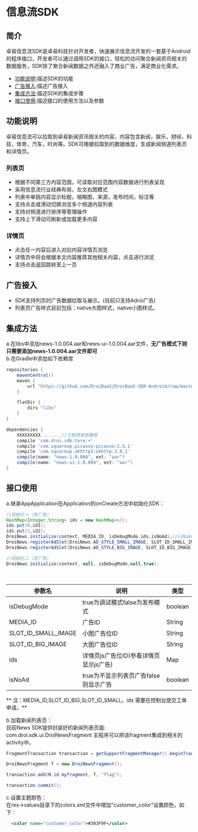 # 信息流SDK
##  简介
卓易信息流SDK是卓易科技针对开发者，快速展示信息流开发的一套基于Android的程序接口，开发者可以通过调用SDK的接口，轻松的访问聚合新闻资讯相关的数据服务，SDK除了聚合新闻数据之外还融入了商业广告，满足商业化需求。

* [功能说明](#FunctionDec):描述SDK的功能
* [广告接入](#Ad):描述广告接入
* [集成方法](#Integration):描述SDK的集成步骤
* [接口使用](#Interface):描述接口的使用方法以及参数

## <a id="FunctionDec"></a>功能说明
卓易信息流可以拉取到卓易新闻资讯相关的内容，内容包含新闻，娱乐，财经，科技，体育，汽车，时尚等。SDK可根据拉取到的数据维度，生成新闻频道列表页和详情页。

### 列表页
* 根据不同第三方内容范围，可读取对应范围内容数据进行列表呈现
* 采用信息流行业经典布局，左文右图模式
* 列表中单挑内容显示标题，缩略图，来源，发布时间，标注等
* 支持点击或滑动切换浏览多个频道内容列表
* 支持对频道进行排序等管理操作
* 支持上下滑动可刷新或加载更多内容

  
### 详情页
* 点击任一内容后进入对应内容详情页浏览
* 详情页中将会根据本文内容推荐其他相关内容，点击进行浏览
* 支持点击返回跳转至上一页


## <a id="Ad"></a>广告接入
* SDK支持列页的广告数据拉取与展示。(目前只支持Adroi广告)
* 列表页广告样式目前包括：native大图样式，native小图样式。

## <a id="Integration"></a>集成方法
a.在libs中添加news-1.0.004.aar和news-ui-1.0.004.aar文件，**无广告模式下则只需要添加news-1.0.004.aar文件即可**</br>
b.在Gradle中添加如下依赖库</br>

``` groovy
repositories {
    mavenCentral()
    maven {
        url "https://github.com/DroiBaaS/DroiBaaS-SDK-Android/raw/master/"
    }

    flatDir {
        dirs "libs"
    }
}

dependencies {
    XXXXXXXXX........//工程原有依赖库
    compile 'com.droi.sdk:Core:+'
    compile 'com.squareup.picasso:picasso:2.5.1'
    compile 'com.squareup.okhttp3:okhttp:3.0.1'
    compile(name: "news-1.0.004", ext: "aar")
    compile(name: "news-ui-1.0.004", ext: "aar")
}
```
## <a id="Interface"></a>接口使用
a.继承AppApplication在Application的onCreate方法中初始化SDK：
``` java 
//初始化一（有广告）
HashMap<Integer,String> ids = new HashMap<>();
ids.put(0,id1);
ids.put(1,id2);
DroiNews.initialize(context, MEDIA_ID, isDebugMode,ids,isNoAd);//isNoAd设置为false
DroiNews.registerAdSlot(DroiNews.AD_STYLE_SMALL_IMAGE, SLOT_ID_SMALL_IMAGE);
DroiNews.registerAdSlot(DroiNews.AD_STYLE_BIG_IMAGE, SLOT_ID_BIG_IMAGE);

//初始化二（无广告）
DroiNews.initialize(context, null, isDebugMode,null,true);
```
</br>


参数名 | 说明 |类型
---|---|---
isDebugMode | true为调试模式false为发布模式 |boolean
MEDIA_ID | 广告ID |String
SLOT_ID_SMALL_IMAGE| 小图广告位ID |String
SLOT_ID_BIG_IMAGE| 大图广告位ID |String
ids| 详情页js广告位ID(参看详情页显示js广告) |Map
isNoAd| true为不显示列表页广告false则显示广告 |boolean


** 注：MEDIA_ID,SLOT_ID_BIG,SLOT_ID_SMALL，ids 需要在控制台提交工单申请。**

b.加载新闻列表页：</br>
目前News SDK提供封装好的新闻列表页面: 
com.droi.sdk.ui.DroiNewsFragment
主程序可以把该fragment集成到相关的activity中。
``` java
FragmentTransaction transaction = getSupportFragmentManager().beginTransaction();

DroiNewsFragment f = new DroiNewsFragment();

transaction.add(R.id.myfragment, f, "flag");

transaction.commit();
```
c.设置主题颜色：</br>
在res->values目录下的colors.xml文件中增加“customer_color”设置颜色，如下：</br>
```xml
  <color name="customer_color">#303F9F</color>
```
